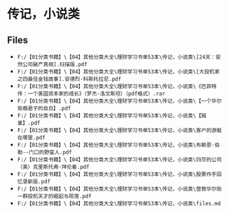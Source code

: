 # 传记，小说类

## Files

- `F:/【01分类书籍】\【04】其他分类大全\理财学习书单53本\传记，小说类\[24天：安然公司破产真相].扫描版.pdf`
- `F:/【01分类书籍】\【04】其他分类大全\理财学习书单53本\传记，小说类\[大投机家之四最佳金钱故事].安德烈·科斯托拉尼.pdf`
- `F:/【01分类书籍】\【04】其他分类大全\理财学习书单53本\传记，小说类\《巴菲特传：一个美国资本家的成长》（罗杰·洛文斯坦）（pdf格式）.rar`
- `F:/【01分类书籍】\【04】其他分类大全\理财学习书单53本\传记，小说类\【一个华尔街瘾君子的自白】.pdf`
- `F:/【01分类书籍】\【04】其他分类大全\理财学习书单53本\传记，小说类\【贼巢】.pdf`
- `F:/【01分类书籍】\【04】其他分类大全\理财学习书单53本\传记，小说类\客户的游艇在哪里.pdf`
- `F:/【01分类书籍】\【04】其他分类大全\理财学习书单53本\传记，小说类\布赖恩·伯勒--门口的野蛮人.pdf`
- `F:/【01分类书籍】\【04】其他分类大全\理财学习书单53本\传记，小说类\玛莎的公司 （美）克里斯托弗·拜伦着.pdf`
- `F:/【01分类书籍】\【04】其他分类大全\理财学习书单53本\传记，小说类\股票作手回忆录新版.pdf`
- `F:/【01分类书籍】\【04】其他分类大全\理财学习书单53本\传记，小说类\营救华尔街 一群投机天才的崛起与陨落.pdf`
- `F:/【01分类书籍】\【04】其他分类大全\理财学习书单53本\传记，小说类\files.md`
